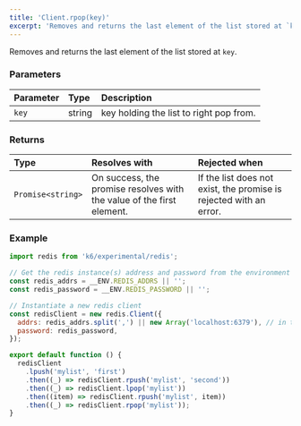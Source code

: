 ```yaml
---
title: 'Client.rpop(key)'
excerpt: 'Removes and returns the last element of the list stored at `key`.'
---
```


Removes and returns the last element of the list stored at `key`.

### Parameters

| Parameter | Type   | Description                             |
| :-------- | :----- | :-------------------------------------- |
| `key`     | string | key holding the list to right pop from. |


### Returns

| Type              | Resolves with                                                         | Rejected when                                                      |
| :---------------- | :-------------------------------------------------------------------- | :----------------------------------------------------------------- |
| `Promise<string>` | On success, the promise resolves with the value of the first element. | If the list does not exist, the promise is rejected with an error. |

### Example

<CodeGroup labels={[]}>

```javascript
import redis from 'k6/experimental/redis';

// Get the redis instance(s) address and password from the environment
const redis_addrs = __ENV.REDIS_ADDRS || '';
const redis_password = __ENV.REDIS_PASSWORD || '';

// Instantiate a new redis client
const redisClient = new redis.Client({
  addrs: redis_addrs.split(',') || new Array('localhost:6379'), // in the form of 'host:port', separated by commas
  password: redis_password,
});

export default function () {
  redisClient
    .lpush('mylist', 'first')
    .then((_) => redisClient.rpush('mylist', 'second'))
    .then((_) => redisClient.lpop('mylist'))
    .then((item) => redisClient.rpush('mylist', item))
    .then((_) => redisClient.rpop('mylist'));
}
```

</CodeGroup>